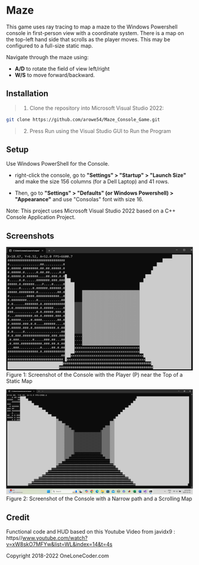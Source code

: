 # Maze
This game uses ray tracing to map a maze to the Windows Powershell console in first-person view with a coordinate system.
There is a map on the top-left hand side that scrolls as the player moves. This may be configured to a full-size static map.

Navigate through the maze using: 
- **A/D** to rotate the field of view left/right 
- **W/S** to move forward/backward.


## Installation
> 1. Clone the repository into Microsoft Visual Studio 2022:
```bash 
git clone https://github.com/arowe54/Maze_Console_Game.git
```
> 2. Press Run using the Visual Studio GUI to Run the Program



## Setup
Use Windows PowerShell for the Console.

- right-click the console, go to __"Settings" > "Startup" > "Launch Size"__ and make the size 156 columns (for a Dell Laptop) and 41 rows.

- Then, go to __"Settings" > "Defaults" (or Windows Powershell) > "Appearance"__ and use "Consolas" font with size 16.

Note: This project uses Microsoft Visual Studio 2022 based on a C++ Console Application Project.

## Screenshots
![Screenshot One](./assets/Screenshot_Console1.png)
Figure 1: Screenshot of the Console with the Player (P) near the Top of a Static Map



![Screenshot_Two](./assets/Screenshot3_narrow_path.png)
Figure 2: Screenshot of the Console with a Narrow path and a Scrolling Map



## Credit
Functional code and HUD based on this Youtube Video from javidx9 : https//www.youtube.com/watch?v=xW8skO7MFYw&list=WL&index=14&t=4s 

Copyright 2018-2022 OneLoneCoder.com
